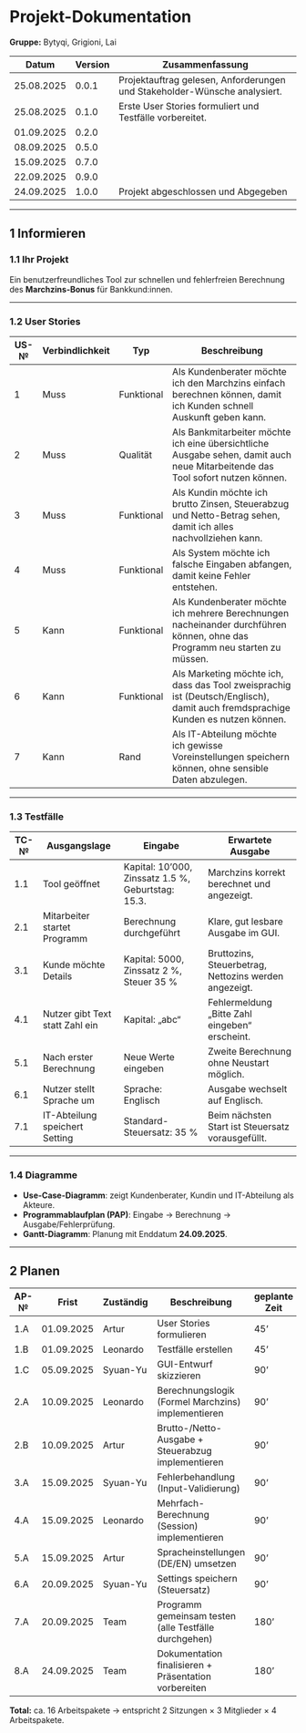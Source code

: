 # Projekt-Dokumentation  

**Gruppe:** Bytyqi, Grigioni, Lai  

| Datum      | Version | Zusammenfassung                                                                 |
| ---------- | ------- | ------------------------------------------------------------------------------- |
| 25.08.2025 | 0.0.1   | Projektauftrag gelesen, Anforderungen und Stakeholder-Wünsche analysiert.       |
| 25.08.2025 | 0.1.0   | Erste User Stories formuliert und Testfälle vorbereitet.                        |
| 01.09.2025 | 0.2.0   ||
| 08.09.2025 | 0.5.0   ||
| 15.09.2025 | 0.7.0   ||
| 22.09.2025 | 0.9.0   ||
| 24.09.2025 | 1.0.0   | Projekt abgeschlossen und Abgegeben|

---

## 1 Informieren  

### 1.1 Ihr Projekt  
Ein benutzerfreundliches Tool zur schnellen und fehlerfreien Berechnung des **Marchzins-Bonus** für Bankkund:innen.  

---

### 1.2 User Stories  

| US-№ | Verbindlichkeit | Typ         | Beschreibung                                                                 |
| ---- | --------------- | ----------- | ----------------------------------------------------------------------------- |
| 1    | Muss            | Funktional  | Als Kundenberater möchte ich den Marchzins einfach berechnen können, damit ich Kunden schnell Auskunft geben kann. |
| 2    | Muss            | Qualität    | Als Bankmitarbeiter möchte ich eine übersichtliche Ausgabe sehen, damit auch neue Mitarbeitende das Tool sofort nutzen können. |
| 3    | Muss            | Funktional  | Als Kundin möchte ich brutto Zinsen, Steuerabzug und Netto-Betrag sehen, damit ich alles nachvollziehen kann. |
| 4    | Muss            | Funktional  | Als System möchte ich falsche Eingaben abfangen, damit keine Fehler entstehen. |
| 5    | Kann            | Funktional  | Als Kundenberater möchte ich mehrere Berechnungen nacheinander durchführen können, ohne das Programm neu starten zu müssen. |
| 6    | Kann            | Funktional  | Als Marketing möchte ich, dass das Tool zweisprachig ist (Deutsch/Englisch), damit auch fremdsprachige Kunden es nutzen können. |
| 7    | Kann            | Rand        | Als IT-Abteilung möchte ich gewisse Voreinstellungen speichern können, ohne sensible Daten abzulegen. |

---

### 1.3 Testfälle  

| TC-№ | Ausgangslage                  | Eingabe                           | Erwartete Ausgabe                                   |
| ---- | ----------------------------- | --------------------------------- | --------------------------------------------------- |
| 1.1  | Tool geöffnet                 | Kapital: 10’000, Zinssatz 1.5 %, Geburtstag: 15.3. | Marchzins korrekt berechnet und angezeigt.          |
| 2.1  | Mitarbeiter startet Programm  | Berechnung durchgeführt            | Klare, gut lesbare Ausgabe im GUI.                  |
| 3.1  | Kunde möchte Details          | Kapital: 5000, Zinssatz 2 %, Steuer 35 % | Bruttozins, Steuerbetrag, Nettozins werden angezeigt. |
| 4.1  | Nutzer gibt Text statt Zahl ein | Kapital: „abc“                     | Fehlermeldung „Bitte Zahl eingeben“ erscheint.      |
| 5.1  | Nach erster Berechnung        | Neue Werte eingeben                 | Zweite Berechnung ohne Neustart möglich.            |
| 6.1  | Nutzer stellt Sprache um      | Sprache: Englisch                  | Ausgabe wechselt auf Englisch.                      |
| 7.1  | IT-Abteilung speichert Setting | Standard-Steuersatz: 35 %          | Beim nächsten Start ist Steuersatz vorausgefüllt.   |

---

### 1.4 Diagramme  

- **Use-Case-Diagramm**: zeigt Kundenberater, Kundin und IT-Abteilung als Akteure.  
- **Programmablaufplan (PAP)**: Eingabe → Berechnung → Ausgabe/Fehlerprüfung.  
- **Gantt-Diagramm**: Planung mit Enddatum **24.09.2025**.  

---

## 2 Planen  

| AP-№ | Frist      | Zuständig  | Beschreibung                                               | geplante Zeit |
| ---- | ---------- | ---------- | ---------------------------------------------------------- | ------------- |
| 1.A  | 01.09.2025 | Artur      | User Stories formulieren                                   | 45’           |
| 1.B  | 01.09.2025 | Leonardo   | Testfälle erstellen                                        | 45’           |
| 1.C  | 05.09.2025 | Syuan-Yu   | GUI-Entwurf skizzieren                                     | 90’           |
| 2.A  | 10.09.2025 | Leonardo   | Berechnungslogik (Formel Marchzins) implementieren         | 90’           |
| 2.B  | 10.09.2025 | Artur      | Brutto-/Netto-Ausgabe + Steuerabzug implementieren         | 90’           |
| 3.A  | 15.09.2025 | Syuan-Yu   | Fehlerbehandlung (Input-Validierung)                       | 90’           |
| 4.A  | 15.09.2025 | Leonardo   | Mehrfach-Berechnung (Session) implementieren               | 90’           |
| 5.A  | 15.09.2025 | Artur      | Spracheinstellungen (DE/EN) umsetzen                       | 90’           |
| 6.A  | 20.09.2025 | Syuan-Yu   | Settings speichern (Steuersatz)                           | 90’           |
| 7.A  | 20.09.2025 | Team       | Programm gemeinsam testen (alle Testfälle durchgehen)     | 180’          |
| 8.A  | 24.09.2025 | Team       | Dokumentation finalisieren + Präsentation vorbereiten     | 180’          |

**Total:** ca. 16 Arbeitspakete → entspricht 2 Sitzungen × 3 Mitglieder × 4 Arbeitspakete.  
